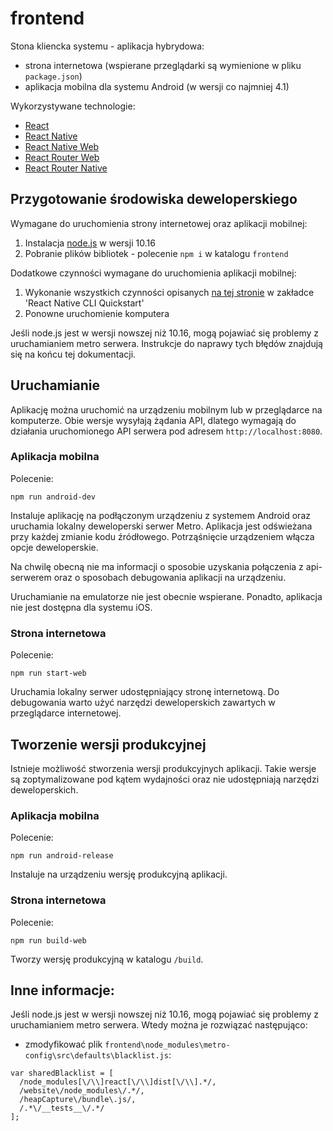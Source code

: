 # frontend

Stona kliencka systemu - aplikacja hybrydowa:
 - strona internetowa (wspierane przeglądarki są wymienione w pliku `package.json`)
 - aplikacja mobilna dla systemu Android (w wersji co najmniej 4.1)

Wykorzystywane technologie:
- [React](https://pl.reactjs.org/)
- [React Native](https://facebook.github.io/react-native/)
- [React Native Web](http://necolas.github.io/react-native-web/docs/?path=/docs/overview-getting-started--page)
- [React Router Web](https://reacttraining.com/react-router/web/guides/quick-start)
- [React Router Native](https://reacttraining.com/react-router/native/guides/quick-start)

## Przygotowanie środowiska deweloperskiego

Wymagane do uruchomienia strony internetowej oraz aplikacji mobilnej:
1. Instalacja [node.js](https://nodejs.org/en/) w wersji 10.16
2. Pobranie plików bibliotek - polecenie `npm i` w katalogu `frontend`

Dodatkowe czynności wymagane do uruchomienia aplikacji mobilnej:
1. Wykonanie wszystkich czynności opisanych [na tej stronie](https://facebook.github.io/react-native/docs/getting-started) w zakładce 'React Native CLI Quickstart'
2. Ponowne uruchomienie komputera

Jeśli node.js jest w wersji nowszej niż 10.16, mogą pojawiać się problemy z uruchamianiem metro serwera. Instrukcje do naprawy tych błędów znajdują się na końcu tej dokumentacji.

## Uruchamianie

Aplikację można uruchomić na urządzeniu mobilnym lub w przeglądarce na komputerze. Obie wersje wysyłają żądania API, dlatego wymagają do działania uruchomionego API serwera pod adresem `http://localhost:8080`.

### Aplikacja mobilna

Polecenie:
```
npm run android-dev
```
Instaluje aplikację na podłączonym urządzeniu z systemem Android oraz uruchamia lokalny deweloperski serwer Metro. Aplikacja jest odświeżana przy każdej zmianie kodu źródłowego. Potrząśnięcie urządzeniem włącza opcje deweloperskie.

Na chwilę obecną nie ma informacji o sposobie uzyskania połączenia z api-serwerem oraz o sposobach debugowania aplikacji na urządzeniu.

Uruchamianie na emulatorze nie jest obecnie wspierane. Ponadto, aplikacja nie jest dostępna dla systemu iOS.

### Strona internetowa

Polecenie:
```
npm run start-web
```
Uruchamia lokalny serwer udostępniający stronę internetową. Do debugowania warto użyć narzędzi deweloperskich zawartych w przeglądarce internetowej.


## Tworzenie wersji produkcyjnej

Istnieje możliwość stworzenia wersji produkcyjnych aplikacji. Takie wersje są zoptymalizowane pod kątem wydajności oraz nie udostępniają narzędzi deweloperskich.

### Aplikacja mobilna

Polecenie:
```
npm run android-release
```
Instaluje na urządzeniu wersję produkcyjną aplikacji.

### Strona internetowa

Polecenie:
```
npm run build-web
```
Tworzy wersję produkcyjną w katalogu `/build`.


## Inne informacje:

Jeśli node.js jest w wersji nowszej niż 10.16, mogą pojawiać się problemy z uruchamianiem metro serwera. Wtedy można je rozwiązać następująco:
- zmodyfikować plik `frontend\node_modules\metro-config\src\defaults\blacklist.js`:
```
var sharedBlacklist = [
  /node_modules[\/\\]react[\/\\]dist[\/\\].*/,
  /website\/node_modules\/.*/,
  /heapCapture\/bundle\.js/,
  /.*\/__tests__\/.*/
];
```

